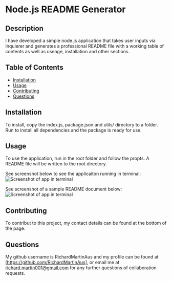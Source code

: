 # Node.js README Generator

## Description

I have developed a simple node.js application that takes user inputs via Inquierer and generates a professional README file with a working table of contents as well as useage, installation and other sections.

## Table of Contents

- [Installation](#installation)
- [Usage](#usage)
- [Contributing](#contributing)
- [Questions](#questions)

## Installation

To install, copy the index.js, package.json and utils/ directory to a folder. Run <npm install> to install all dependencies and the package is ready for use.

## Usage

To use the application, run <node index.js> in the root folder and follow the propts. A README file will be written to the root directory.

See screenshot below to see the applicaiton running in terminal:
![Screenshot of app in terminal](./assets.screenshot01.png)

See screenshot of a sample README document below:
![Screenshot of app in terminal](./assets.screenshot02.png)

## Contributing

To contribut to this project, my contact details can be found at the bottom of the page.

## Questions

My github username is RichardMartinAus and my profile can be found at [https://github.com/RichardMartinAus], or email me at richard.martin001@gmail.com for any further questions of collaboration requests.
